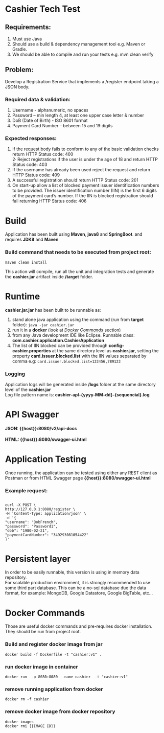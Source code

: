 # Cashier Tech Test

## Requirements:
1. Must use Java
2. Should use a build & dependency management tool e.g. Maven or Gradle.
3. We should be able to compile and run your tests e.g. mvn clean verify

## Problem:
Develop a Registration Service that implements a /register endpoint taking a JSON body.

### Required data & validation:
1. Username - alphanumeric, no spaces
2. Password – min length 4, at least one upper case letter & number
3. DoB (Date of Birth) - ISO 8601 format
4. Payment Card Number – between 15 and 19 digits

### Expected responses:
1. If the request body fails to conform to any of the basic validation checks return HTTP Status code: 400  
2· Reject registrations if the user is under the age of 18 and return HTTP Status code: 403  
3. If the username has already been used reject the request and return HTTP Status code: 409  
4. A successful registration should return HTTP Status code: 201  
5. On start-up allow a list of blocked payment issuer identification numbers to be provided. The issuer identification number (IIN) is the first 6 digits of the payment card’s number. If the IIN is blocked registration should fail returning HTTP Status code: 406 


# Build
Application has been built using **Maven**, **java8** and **SpringBoot**. and requires **JDK8** and **Maven**

### Build command that needs to be executed from project root:
`maven clean install` 

This action will compile, run all the unit and integration tests and generate the **cashier.jar** artifact inside **/target** folder.


# Runtime
**cashier.jar.jar** has been built to be runnable as:
 
1. stand alone java application using the command (run from **target** folder):  `java -jar cashier.jar`
2. run it in a **docker** (look at [*Docker Commands*](#docker-commands) section)
3. from any Java development IDE like Eclipse. Runnable class: **com.cashier.application.CashierApplication** 
4. The list of IIN blocked can be provided through **config-cashier.properties** at the same directory level as **cashier.jar**, 
setting the property **card.issuer.blocked.list** with the IIN values separated by comma e.g: `card.issuer.blocked.list=123456,789123`

### Logging
Application logs will be generated inside **/logs** folder at the same directory level of the **cashier.jar**  
Log file pattern name is: **cashier-apl-{yyyy-MM-dd}-{sequencial}.log** 


# API Swagger
#### JSON: {{host}}:8080/v2/api-docs
#### HTML: {{host}}:8080/swagger-ui.html
 

# Application Testing

Once running, the application can be tested using either any REST client as Postman or from HTML Swagger page **{{host}}:8080/swagger-ui.html**

### Example request:

```

curl -X POST \
http://127.0.0.1:8080/register \
-H 'Content-Type: application/json' \
-d '{
"username": "BobFrench",
"password": "Password1",
"dob": "1980-02-21",
"paymentCardNumber": "349293081054422"
}'

```

# Persistent layer

In order to be easily runnable, this version is using in memory data repository.    
For scalable production environment, it is strongly recommended to use some third part database. 
This can be a no-sql database due the data format, for example: MongoDB, Google Datastore, Google BigTable, etc...


# Docker Commands

Those are useful docker commands and pre-requires docker installation.
They should be run from project root.
 
### Build and register docker image from jar
`docker build -f Dockerfile -t "cashier:v1" .`

### run docker image in container
`docker run  -p 8080:8080 --name cashier  -t "cashier:v1"` 

### remove running application from docker
`docker rm -f cashier`

### remove docker image from docker repository
```
docker images
docker rmi {{IMAGE ID}}
```

